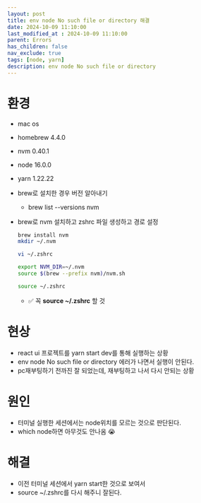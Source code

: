 ```yaml
---
layout: post
title: env node No such file or directory 해결
date: 2024-10-09 11:10:00
last_modified_at : 2024-10-09 11:10:00
parent: Errors
has_children: false
nav_exclude: true
tags: [node, yarn]
description: env node No such file or directory
--- 
```



# 환경

- mac os
- homebrew 4.4.0
- nvm 0.40.1
- node 16.0.0
- yarn 1.22.22
- brew로 설치한 경우 버전 알아내기
    - brew list --versions nvm
- brew로 nvm 설치하고 zshrc 파일 생성하고 경로 설정
    
    ```bash
    brew install nvm
    mkdir ~/.nvm
    
    vi ~/.zshrc
    
    export NVM_DIR=~/.nvm
    source $(brew --prefix nvm)/nvm.sh
    
    source ~/.zshrc
    ```
    
    - ✅ 꼭 **source ~/.zshrc** 할 것

# 현상

- react ui 프로젝트를 yarn start dev를 통해 실행하는 상황
- env node No such file or directory  에러가 나면서 실행이 안된다.
- pc재부팅하기 전까진 잘 되었는데, 재부팅하고 나서 다시 안되는 상황

# 원인

- 터미널 실행한 세션에서는 node위치를 모르는 것으로 판단된다.
- which node하면 아무것도 안나옴 😭

# 해결

- 이전 터미널 세션에서 yarn start한 것으로 보여서
- source ~/.zshrc를 다시 해주니 잘된다.